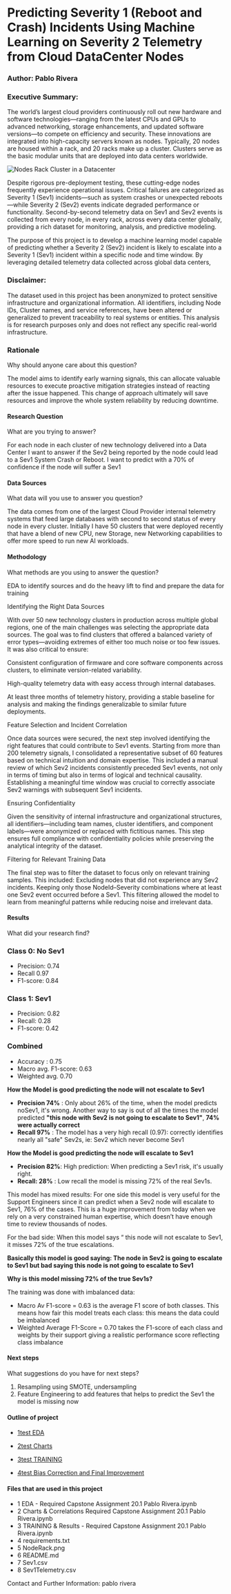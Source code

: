 

# **Predicting Severity 1 (Reboot and Crash) Incidents Using Machine Learning on Severity 2 Telemetry from Cloud DataCenter Nodes**


### Author: Pablo Rivera


### Executive Summary:

The world’s largest cloud providers continuously roll out new hardware and software technologies—ranging from the latest CPUs and GPUs to advanced networking, storage enhancements, and updated software versions—to compete on efficiency and security. These innovations are integrated into high-capacity servers known as nodes. Typically, 20 nodes are housed within a rack, and 20 racks make up a cluster. Clusters serve as the basic modular units that are deployed into data centers worldwide.

![Nodes Rack Cluster in a Datacenter](NodeRack.png)

Despite rigorous pre-deployment testing, these cutting-edge nodes frequently experience operational issues. Critical failures are categorized as Severity 1 (Sev1) incidents—such as system crashes or unexpected reboots—while Severity 2 (Sev2) events indicate degraded performance or functionality. Second-by-second telemetry data on Sev1 and Sev2 events is collected from every node, in every rack, across every data center globally, providing a rich dataset for monitoring, analysis, and predictive modeling.

The purpose of this project is to develop a machine learning model capable of predicting whether a Severity 2 (Sev2) incident is likely to escalate into a Severity 1 (Sev1) incident within a specific node and time window. By leveraging detailed telemetry data collected across global data centers,


### Disclaimer:

The dataset used in this project has been anonymized to protect sensitive infrastructure and organizational information. All identifiers, including Node IDs, Cluster names, and service references, have been altered or generalized to prevent traceability to real systems or entities. This analysis is for research purposes only and does not reflect any specific real-world infrastructure.


### Rationale

Why should anyone care about this question?

The model aims to identify early warning signals, this can allocate valuable resources to execute proactive mitigation strategies instead of reacting after the issue happened. This change of approach ultimately will save resources and improve the whole system reliability by reducing downtime.


#### Research Question

What are you trying to answer?

For each node in each cluster of new technology delivered into a Data Center I want to answer if the Sev2 being reported by the node could lead to a Sev1 System Crash or Reboot. I want to predict with a 70% of confidence if the node will suffer a Sev1


#### Data Sources

What data will you use to answer you question?

The data comes from one of the largest Cloud Provider internal telemetry systems that feed large databases with second to second status of every node in every cluster.  Initially I have 50 clusters that were deployed recently that have a blend of new CPU, new Storage, new Networking capabilities to offer more speed to run new AI workloads.


#### Methodology

What methods are you using to answer the question?

EDA to identify sources and do the heavy lift to find and prepare the data for training

Identifying the Right Data Sources

With over 50 new technology clusters in production across multiple global regions, one of the main challenges was selecting the appropriate data sources. The goal was to find clusters that offered a balanced variety of error types—avoiding extremes of either too much noise or too few issues. It was also critical to ensure:

Consistent configuration of firmware and core software components across clusters, to eliminate version-related variability.

High-quality telemetry data with easy access through internal databases.

At least three months of telemetry history, providing a stable baseline for analysis and making the findings generalizable to similar future deployments.

Feature Selection and Incident Correlation

Once data sources were secured, the next step involved identifying the right features that could contribute to Sev1 events. Starting from more than 200 telemetry signals, I consolidated a representative subset of 60 features based on technical intuition and domain expertise. This included a manual review of which Sev2 incidents consistently preceded Sev1 events, not only in terms of timing but also in terms of logical and technical causality. Establishing a meaningful time window was crucial to correctly associate Sev2 warnings with subsequent Sev1 incidents.

Ensuring Confidentiality

Given the sensitivity of internal infrastructure and organizational structures, all identifiers—including team names, cluster identifiers, and component labels—were anonymized or replaced with fictitious names. This step ensures full compliance with confidentiality policies while preserving the analytical integrity of the dataset.

Filtering for Relevant Training Data

The final step was to filter the dataset to focus only on relevant training samples. This included: Excluding nodes that did not experience any Sev2 incidents. Keeping only those NodeId–Severity combinations where at least one Sev2 event occurred before a Sev1. This filtering allowed the model to learn from meaningful patterns while reducing noise and irrelevant data.


#### Results

What did your research find?


### Class 0: No Sev1



* Precision: 0.74
* Recall 0.97
* F1-score: 0.84


### Class 1: Sev1



* Precision: 0.82
* Recall: 0.28
* F1-score: 0.42


### Combined



* Accuracy : 0.75
* Macro avg.  F1-score: 0.63
* Weighted avg. 0.70

**How the Model is good predicting the node will not escalate to Sev1**



* **Precision 74%** : Only about 26% of the time, when the model predicts noSev1, it's wrong. Another way to say is out of all the times the model predicted **"this node with Sev2 is not going to escalate to Sev1"**, **74% **were actually** correct**
* **Recall 97%** : The model has a very high recall (0.97): correctly identifies nearly all "safe" Sev2s, ie: Sev2 which never become Sev1

**How the Model is good predicting the node will escalate to Sev1**



* **Precision 82%**: High prediction: When predicting a Sev1 risk, it's usually right.
* **Recall: 28%** : Low recall the model is missing 72% of the real Sev1s.

This model has mixed results: For one side this model is very useful for the Support Engineers since it can predict when a Sev2 node will escalate to Sev1, 76% of the cases.  This is a huge improvement from today when we rely on a very constrained human expertise, which doesn’t have enough time to review thousands of nodes.

For the bad side: When this model says “ this node will not escalate to Sev1, it misses 72% of the true escalations.

**Basically this model is good saying: The node in Sev2 is going to escalate to Sev1 but bad saying this node is not going to escalate to Sev1**

**Why is this model missing 72% of the true Sev1s?**

The training was done with imbalanced data:



* Macro Av F1-score = 0.63 is the average F1 score of both classes. This means how fair this model treats each class:  this means the data could be imbalanced
* Weighted Average F1-Score = 0.70 takes the F1-score of each class and weights by their support giving a realistic performance score reflecting class imbalance


#### Next steps

What suggestions do you have for next steps?



1. Resampling using SMOTE, undersampling
2. Feature Engineering to add features that helps to predict the Sev1 the model is missing now


#### Outline of project

* [1test EDA](https://github.com/pabloriveraw/testAssignment/blob/main/1test%20EDA%20-%20Required%20Capstone%20Assignment%2020.1%20Pablo%20Rivera.ipynb)

* [2test Charts](https://github.com/pabloriveraw/testAssignment/blob/main/2test%20Charts%20%26%20Correlations%20Required%20Capstone%20Assignment%2020.1%20Pablo%20Rivera.ipynb)

* [3test TRAINING](https://github.com/pabloriveraw/testAssignment/blob/main/3test%20TRAINING%20%26%20Results%20-%20Required%20Capstone%20Assignment%2020.1%20Pablo%20Rivera.ipynb)

* [4test Bias Correction and Final Improvement](https://github.com/pabloriveraw/testAssignment/blob/main/4%20Bias%20Correction%20and%20Improvement.ipynb)


#### Files that are used in this project

* 1 EDA - Required Capstone Assignment 20.1 Pablo Rivera.ipynb
* 2 Charts & Correlations Required Capstone Assignment 20.1 Pablo Rivera.ipynb
* 3 TRAINING & Results - Required Capstone Assignment 20.1 Pablo Rivera.ipynb
* 4 requirements.txt
* 5 NodeRack.png
* 6 README.md
* 7 Sev1.csv
* 8 Sev1Telemetry.csv

Contact and Further Information: pablo rivera

